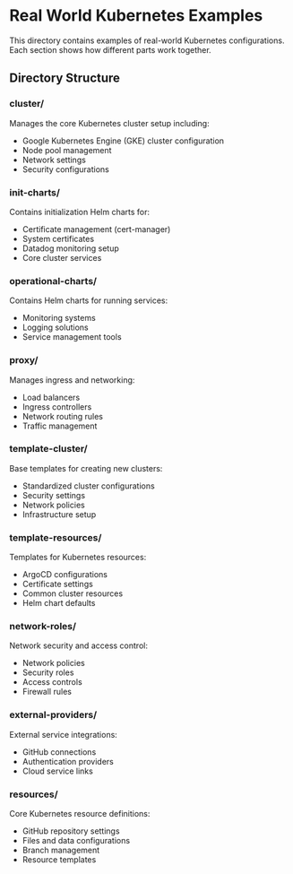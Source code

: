 # Real World Kubernetes Examples

This directory contains examples of real-world Kubernetes configurations. Each section shows how different parts work together.

## Directory Structure

### cluster/
Manages the core Kubernetes cluster setup including:
- Google Kubernetes Engine (GKE) cluster configuration
- Node pool management
- Network settings
- Security configurations

### init-charts/ 
Contains initialization Helm charts for:
- Certificate management (cert-manager)
- System certificates
- Datadog monitoring setup
- Core cluster services

### operational-charts/
Contains Helm charts for running services:
- Monitoring systems
- Logging solutions
- Service management tools

### proxy/
Manages ingress and networking:
- Load balancers
- Ingress controllers
- Network routing rules
- Traffic management

### template-cluster/
Base templates for creating new clusters:
- Standardized cluster configurations
- Security settings
- Network policies
- Infrastructure setup

### template-resources/
Templates for Kubernetes resources:
- ArgoCD configurations
- Certificate settings
- Common cluster resources
- Helm chart defaults

### network-roles/
Network security and access control:
- Network policies
- Security roles
- Access controls
- Firewall rules

### external-providers/
External service integrations:
- GitHub connections
- Authentication providers
- Cloud service links

### resources/
Core Kubernetes resource definitions:
- GitHub repository settings
- Files and data configurations
- Branch management
- Resource templates